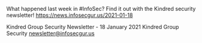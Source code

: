What happened last week in #InfoSec? Find it out with the Kindred security newsletter!
https://news.infosecgur.us/2021-01-18

Kindred Group Security Newsletter - 18 January 2021
Kindred Group Security
newsletter@infosecgur.us
